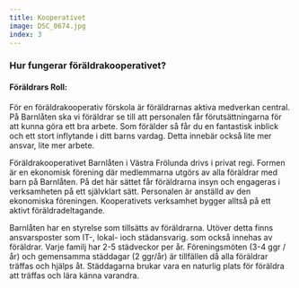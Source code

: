 ```yaml
---
title: Kooperativet
image: DSC_0674.jpg
index: 3
---
```

### Hur fungerar föräldrakooperativet? 
#### Föräldrars Roll:
För en föräldrakooperativ förskola är föräldrarnas aktiva medverkan central.
På Barnlåten ska vi föräldrar se till att personalen får förutsättningarna
för att kunna göra ett bra arbete. Som förälder så får du en fantastisk 
inblick och ett stort inflytande i ditt barns vardag. 
Detta innebär också lite mer ansvar, lite mer arbete.

Föräldrakooperativet Barnlåten i Västra Frölunda drivs i privat regi. 
Formen är en ekonomisk förening där medlemmarna utgörs av alla föräldrar 
med barn på Barnlåten. På det här sättet får föräldrarna insyn och engageras i verksamheten på 
ett självklart sätt. Personalen är anställd av den ekonomiska föreningen.
Kooperativets verksamhet bygger alltså på ett aktivt föräldradeltagande.

Barnlåten har en styrelse som tillsätts av föräldrarna.
Utöver detta finns ansvarsposter som IT-, lokal- ioch städansvarig. 
som också innehas av föräldrar. Varje familj har 2-5 städveckor per år.
Föreningsmöten (3-4 ggr / år) och gemensamma städdagar (2 ggr/år) 
är tillfällen då alla föräldrar träffas och hjälps åt. Städdagarna brukar vara
en naturlig plats för föräldra att träffas och lära känna varandra.
